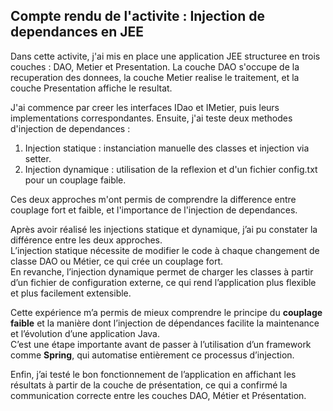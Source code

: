 
## Compte rendu de l'activite : Injection de dependances en JEE 
Dans cette activite, j'ai mis en place une application JEE structuree en trois couches : DAO, Metier et Presentation. 
La couche DAO s'occupe de la recuperation des donnees, la couche Metier realise le traitement, et la couche Presentation affiche le resultat. 
 
J'ai commence par creer les interfaces IDao et IMetier, puis leurs implementations correspondantes. 
Ensuite, j'ai teste deux methodes d'injection de dependances : 
 
1. Injection statique : instanciation manuelle des classes et injection via setter. 
2. Injection dynamique : utilisation de la reflexion et d'un fichier config.txt pour un couplage faible. 
 
Ces deux approches m'ont permis de comprendre la difference entre couplage fort et faible, et l'importance de l'injection de dependances. 

Après avoir réalisé les injections statique et dynamique, j’ai pu constater la différence entre les deux approches.  
L’injection statique nécessite de modifier le code à chaque changement de classe DAO ou Métier, ce qui crée un couplage fort.  
En revanche, l’injection dynamique permet de charger les classes à partir d’un fichier de configuration externe, ce qui rend l’application plus flexible et plus facilement extensible.

Cette expérience m’a permis de mieux comprendre le principe du **couplage faible** et la manière dont l’injection de dépendances facilite la maintenance et l’évolution d’une application Java.  
C’est une étape importante avant de passer à l’utilisation d’un framework comme **Spring**, qui automatise entièrement ce processus d’injection.

Enfin, j’ai testé le bon fonctionnement de l’application en affichant les résultats à partir de la couche de présentation, ce qui a confirmé la communication correcte entre les couches DAO, Métier et Présentation.

